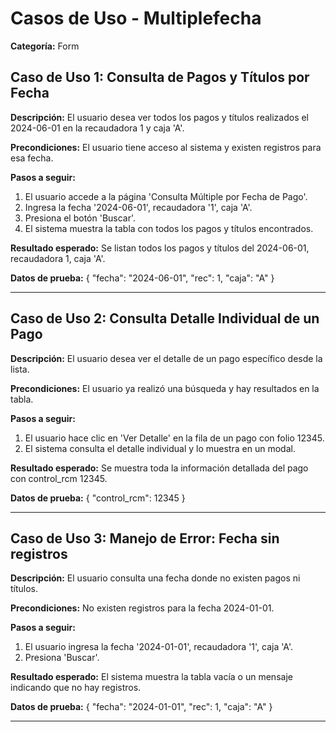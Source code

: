 # Casos de Uso - Multiplefecha

**Categoría:** Form

## Caso de Uso 1: Consulta de Pagos y Títulos por Fecha

**Descripción:** El usuario desea ver todos los pagos y títulos realizados el 2024-06-01 en la recaudadora 1 y caja 'A'.

**Precondiciones:**
El usuario tiene acceso al sistema y existen registros para esa fecha.

**Pasos a seguir:**
1. El usuario accede a la página 'Consulta Múltiple por Fecha de Pago'.
2. Ingresa la fecha '2024-06-01', recaudadora '1', caja 'A'.
3. Presiona el botón 'Buscar'.
4. El sistema muestra la tabla con todos los pagos y títulos encontrados.

**Resultado esperado:**
Se listan todos los pagos y títulos del 2024-06-01, recaudadora 1, caja 'A'.

**Datos de prueba:**
{ "fecha": "2024-06-01", "rec": 1, "caja": "A" }

---

## Caso de Uso 2: Consulta Detalle Individual de un Pago

**Descripción:** El usuario desea ver el detalle de un pago específico desde la lista.

**Precondiciones:**
El usuario ya realizó una búsqueda y hay resultados en la tabla.

**Pasos a seguir:**
1. El usuario hace clic en 'Ver Detalle' en la fila de un pago con folio 12345.
2. El sistema consulta el detalle individual y lo muestra en un modal.

**Resultado esperado:**
Se muestra toda la información detallada del pago con control_rcm 12345.

**Datos de prueba:**
{ "control_rcm": 12345 }

---

## Caso de Uso 3: Manejo de Error: Fecha sin registros

**Descripción:** El usuario consulta una fecha donde no existen pagos ni títulos.

**Precondiciones:**
No existen registros para la fecha 2024-01-01.

**Pasos a seguir:**
1. El usuario ingresa la fecha '2024-01-01', recaudadora '1', caja 'A'.
2. Presiona 'Buscar'.

**Resultado esperado:**
El sistema muestra la tabla vacía o un mensaje indicando que no hay registros.

**Datos de prueba:**
{ "fecha": "2024-01-01", "rec": 1, "caja": "A" }

---

